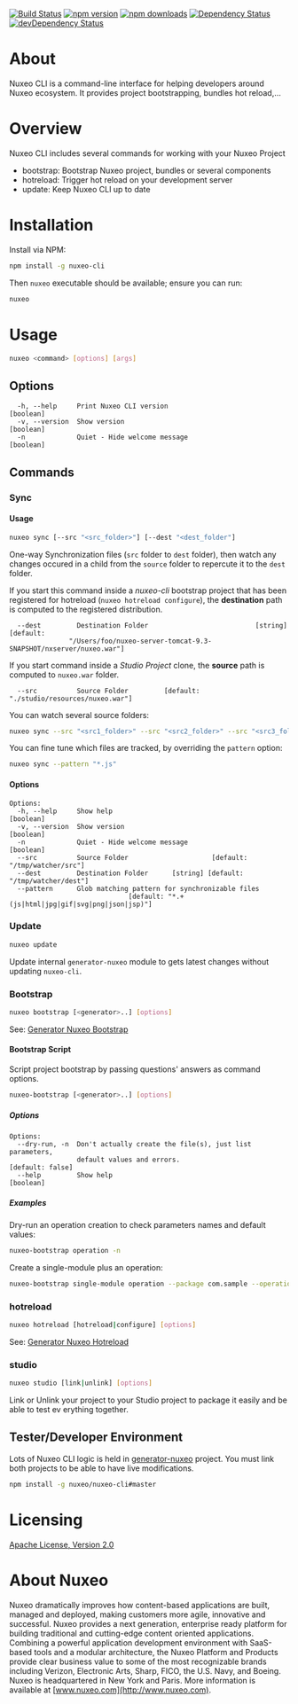 [![Build Status](https://qa.nuxeo.org/jenkins/buildStatus/icon?job=master/tools_nuxeo-cli-master/)](https://qa.nuxeo.org/jenkins/job/master/job/tools_nuxeo-cli-master//)
[![npm version](https://img.shields.io/npm/v/nuxeo-cli.svg?style=flat-square)](https://www.npmjs.com/package/nuxeo-cli)
[![npm downloads](https://img.shields.io/npm/dm/nuxeo-cli.svg?style=flat-square)](https://www.npmjs.com/package/nuxeo-cli)
[![Dependency Status](https://img.shields.io/david/nuxeo/nuxeo-cli.svg?style=flat-square)](https://david-dm.org/nuxeo/nuxeo-cli) [![devDependency Status](https://img.shields.io/david/dev/nuxeo/nuxeo-cli.svg?style=flat-square)](https://david-dm.org/nuxeo/nuxeo-cli#info=devDependencies)

# About

Nuxeo CLI is a command-line interface for helping developers around Nuxeo ecosystem. It provides project bootstrapping, bundles hot reload,...

# Overview

Nuxeo CLI includes several commands for working with your Nuxeo Project

- bootstrap: Bootstrap Nuxeo project, bundles or several components
- hotreload: Trigger hot reload on your development server
- update: Keep Nuxeo CLI up to date

# Installation

Install via NPM:

```bash
npm install -g nuxeo-cli
```

Then `nuxeo` executable should be available; ensure you can run:

```bash
nuxeo
```

# Usage

```bash
nuxeo <command> [options] [args]
```

## Options

```text
  -h, --help     Print Nuxeo CLI version                               [boolean]
  -v, --version  Show version                                          [boolean]
  -n             Quiet - Hide welcome message                          [boolean]
```

## Commands

### Sync

#### Usage

```bash
nuxeo sync [--src "<src_folder>"] [--dest "<dest_folder"]
```

One-way Synchronization files (`src` folder to `dest` folder), then watch any changes occured in a child from the `source` folder to repercute it to the `dest` folder.

If you start this command inside a *nuxeo-cli* bootstrap project that has been registered for hotreload (`nuxeo hotreload configure`), the **destination** path is computed to the registered distribution.

```text
  --dest         Destination Folder                           [string] [default:
               "/Users/foo/nuxeo-server-tomcat-9.3-SNAPSHOT/nxserver/nuxeo.war"]
```

If you start command inside a *Studio Project* clone, the **source** path is computed to `nuxeo.war` folder.

```text
  --src          Source Folder         [default: "./studio/resources/nuxeo.war"]
```

You can watch several source folders:

```bash
nuxeo sync --src "<src1_folder>" --src "<src2_folder>" --src "<src3_folder>" --dest "<dest_folder"
```

You can fine tune which files are tracked, by overriding the `pattern` option:

```bash
nuxeo sync --pattern "*.js"
```

#### Options

```text
Options:
  -h, --help     Show help                                             [boolean]
  -v, --version  Show version                                          [boolean]
  -n             Quiet - Hide welcome message                          [boolean]
  --src          Source Folder                     [default: "/tmp/watcher/src"]
  --dest         Destination Folder      [string] [default: "/tmp/watcher/dest"]
  --pattern      Glob matching pattern for synchronizable files
                              [default: "*.+(js|html|jpg|gif|svg|png|json|jsp)"]
```

### Update

```bash
nuxeo update
```

Update internal `generator-nuxeo` module to gets latest changes without updating `nuxeo-cli`.

### Bootstrap

```bash
nuxeo bootstrap [<generator>..] [options]
```

See: [Generator Nuxeo Bootstrap](https://github.com/nuxeo/generator-nuxeo/#available-generators)

#### Bootstrap Script

Script project bootstrap by passing questions' answers as command options.

```bash
nuxeo-bootstrap [<generator>..] [options]
```

##### Options

```text
Options:
  --dry-run, -n  Don't actually create the file(s), just list parameters,
                 default values and errors.                     [default: false]
  --help         Show help                                             [boolean]
```

##### Examples

Dry-run an operation creation to check parameters names and default values:

```bash
nuxeo-bootstrap operation -n
```

Create a single-module plus an operation:

```bash
nuxeo-bootstrap single-module operation --package com.sample --operation_name SampleOperation --operation_label="My Sample Operation"
```

### hotreload

```bash
nuxeo hotreload [hotreload|configure] [options]
```

See: [Generator Nuxeo Hotreload](https://github.com/nuxeo/generator-nuxeo/#hot-reload)

### studio

```bash
nuxeo studio [link|unlink] [options]
```

Link or Unlink your project to your Studio project to package it easily and be able to test ev erything together.

## Tester/Developer Environment

Lots of Nuxeo CLI logic is held in [generator-nuxeo](https://github.com/nuxeo/generator-nuxeo/) project. You must link both projects to be able to have live modifications.

```bash
npm install -g nuxeo/nuxeo-cli#master
```

# Licensing

[Apache License, Version 2.0](http://www.apache.org/licenses/LICENSE-2.0)

# About Nuxeo

Nuxeo dramatically improves how content-based applications are built, managed and deployed, making customers more agile, innovative and successful. Nuxeo provides a next generation, enterprise ready platform for building traditional and cutting-edge content oriented applications. Combining a powerful application development environment with SaaS-based tools and a modular architecture, the Nuxeo Platform and Products provide clear business value to some of the most recognizable brands including Verizon, Electronic Arts, Sharp, FICO, the U.S. Navy, and Boeing. Nuxeo is headquartered in New York and Paris. More information is available at [www.nuxeo.com](http://www.nuxeo.com).
